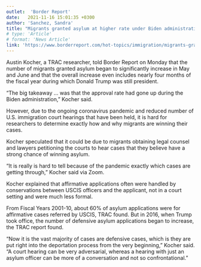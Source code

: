 ```yaml
---
outlet:  'Border Report'
date:   2021-11-16 15:01:35 +0300
author: 'Sanchez, Sandra'
title: "Migrants granted asylum at higher rate under Biden administration, new data shows"
# type: 'Article'
# format: 'News Article'
link: 'https://www.borderreport.com/hot-topics/immigration/migrants-granted-asylum-at-higher-rate-under-biden-administration-new-data-shows/'
---
```

Austin Kocher, a TRAC researcher, told Border Report on Monday that  the number of migrants granted asylum began to significantly increase in  May and June and that the overall increase even includes nearly four  months of the fiscal year during which Donald Trump was still president.

“The big takeaway … was that the approval rate had gone up during the Biden administration,” Kocher said. 

However, due to the ongoing coronavirus pandemic and reduced number  of U.S. immigration court hearings that have been held, it is hard for  researchers to determine exactly how and why migrants are winning their  cases.

Kocher speculated that it could be due to migrants obtaining legal  counsel and lawyers petitioning the courts to hear cases that they  believe have a strong chance of winning asylum.

“It is really is hard to tell because of the pandemic exactly which cases are getting through,” Kocher said via Zoom.

Kocher explained that affirmative applications often were handled by  conservations between USCIS officers and the applicant, not in a court  setting and were much less formal.

From Fiscal Years 2001-10, about 60% of asylum applications were for  affirmative cases referred by USCIS, TRAC found. But in 2016, when Trump  took office, the number of defensive asylum applications began to  increase, the TRAC report found.

“Now it is the vast majority of cases are defensive cases, which is  they are put right into the deportation process from the very  beginning,” Kocher said. “A court hearing can be very adversarial,  whereas a hearing with just an asylum officer can be more of a  conversation and not so confrontational.”